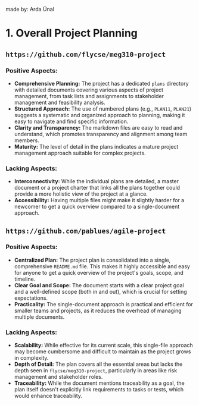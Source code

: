 made by: Arda Ünal

# 1. Overall Project Planning

## `https://github.com/flycse/meg310-project`

### Positive Aspects:
- **Comprehensive Planning:** The project has a dedicated `plans` directory with detailed documents covering various aspects of project management, from task lists and assignments to stakeholder management and feasibility analysis.
- **Structured Approach:** The use of numbered plans (e.g., `PLAN11`, `PLAN21`) suggests a systematic and organized approach to planning, making it easy to navigate and find specific information.
- **Clarity and Transparency:** The markdown files are easy to read and understand, which promotes transparency and alignment among team members.
- **Maturity:** The level of detail in the plans indicates a mature project management approach suitable for complex projects.

### Lacking Aspects:
- **Interconnectivity:** While the individual plans are detailed, a master document or a project charter that links all the plans together could provide a more holistic view of the project at a glance.
- **Accessibility:** Having multiple files might make it slightly harder for a newcomer to get a quick overview compared to a single-document approach.

## `https://github.com/pablues/agile-project`

### Positive Aspects:
- **Centralized Plan:** The project plan is consolidated into a single, comprehensive `README.md` file. This makes it highly accessible and easy for anyone to get a quick overview of the project's goals, scope, and timeline.
- **Clear Goal and Scope:** The document starts with a clear project goal and a well-defined scope (both in and out), which is crucial for setting expectations.
- **Practicality:** The single-document approach is practical and efficient for smaller teams and projects, as it reduces the overhead of managing multiple documents.

### Lacking Aspects:
- **Scalability:** While effective for its current scale, this single-file approach may become cumbersome and difficult to maintain as the project grows in complexity.
- **Depth of Detail:** The plan covers all the essential areas but lacks the depth seen in `flycse/meg310-project`, particularly in areas like risk management and stakeholder roles.
- **Traceability:** While the document mentions traceability as a goal, the plan itself doesn't explicitly link requirements to tasks or tests, which would enhance traceability.